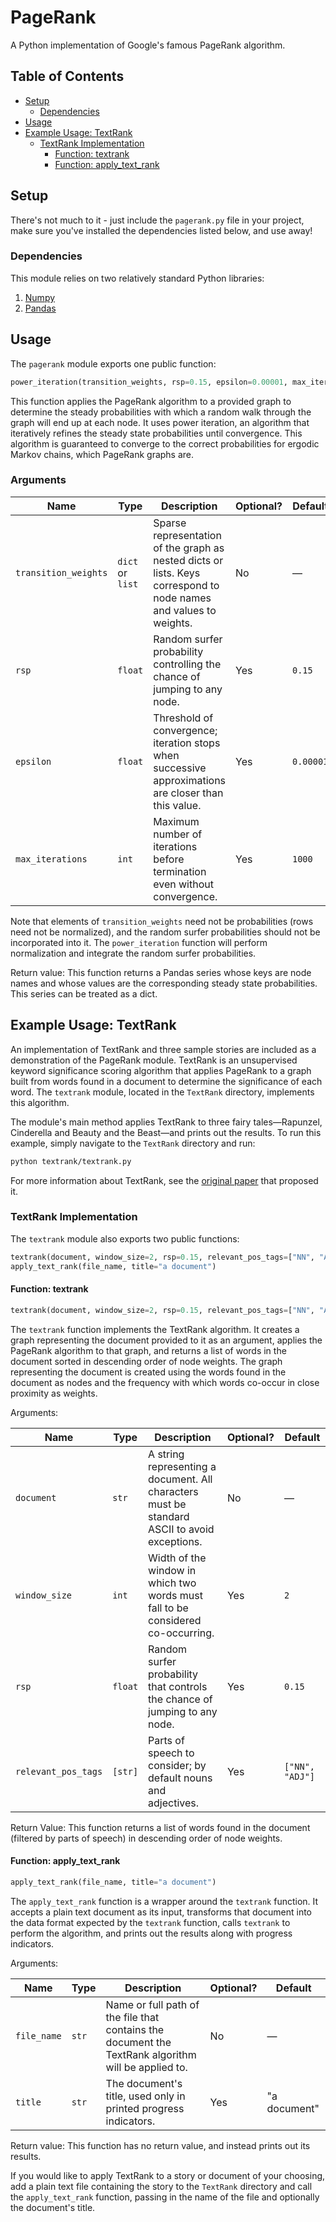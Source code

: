 # PageRank
A Python implementation of Google's famous PageRank algorithm.

## Table of Contents
- [Setup](#setup)
  - [Dependencies](#dependencies)
- [Usage](#usage)
- [Example Usage: TextRank](#example-usage-textrank)
  - [TextRank Implementation](#textrank-implementation)
    - [Function: textrank](#function-textrank)
    - [Function: apply_text_rank](#function-apply-text-rank)

## Setup
There's not much to it - just include the `pagerank.py` file in your project, make sure you've installed the dependencies listed below, and use away!

### Dependencies
This module relies on two relatively standard Python libraries:

1. [Numpy](http://www.numpy.org/)
2. [Pandas](http://pandas.pydata.org/)

## Usage
The `pagerank` module exports one public function:

```python
power_iteration(transition_weights, rsp=0.15, epsilon=0.00001, max_iterations=1000)
```

This function applies the PageRank algorithm to a provided graph to determine the steady probabilities with which a random walk through the graph will end up at each node. It uses power iteration, an algorithm that iteratively refines the steady state probabilities until convergence. This algorithm is guaranteed to converge to the correct probabilities for ergodic Markov chains, which PageRank graphs are.

### Arguments

| Name | Type | Description | Optional? | Default |
|------|------|-------------|-----------|---------|
| `transition_weights` | `dict` or `list` | Sparse representation of the graph as nested dicts or lists. Keys correspond to node names and values to weights. | No | — |
| `rsp` | `float` | Random surfer probability controlling the chance of jumping to any node. | Yes | `0.15` |
| `epsilon` | `float` | Threshold of convergence; iteration stops when successive approximations are closer than this value. | Yes | `0.00001` |
| `max_iterations` | `int` | Maximum number of iterations before termination even without convergence. | Yes | `1000` |

Note that elements of `transition_weights` need not be probabilities (rows need not be normalized), and the random surfer probabilities should not be incorporated into it. The `power_iteration` function will perform normalization and integrate the random surfer probabilities.

Return value: This function returns a Pandas series whose keys are node names and whose values are the corresponding steady state probabilities. This series can be treated as a dict.

## Example Usage: TextRank
An implementation of TextRank and three sample stories are included as a demonstration of the PageRank module. TextRank is an unsupervised keyword significance scoring algorithm that applies PageRank to a graph built from words found in a document to determine the significance of each word. The `textrank` module, located in the `TextRank` directory, implements this algorithm.

The module's main method applies TextRank to three fairy tales—Rapunzel, Cinderella and Beauty and the Beast—and prints out the results. To run this example, simply navigate to the `TextRank` directory and run:

```bash
python textrank/textrank.py
```

For more information about TextRank, see the [original paper](https://web.eecs.umich.edu/~mihalcea/papers/mihalcea.emnlp04.pdf) that proposed it.

### TextRank Implementation
The `textrank` module also exports two public functions:

```python
textrank(document, window_size=2, rsp=0.15, relevant_pos_tags=["NN", "ADJ"])
apply_text_rank(file_name, title="a document")
```

#### Function: textrank

```python
textrank(document, window_size=2, rsp=0.15, relevant_pos_tags=["NN", "ADJ"])
```

The `textrank` function implements the TextRank algorithm. It creates a graph representing the document provided to it as an argument, applies the PageRank algorithm to that graph, and returns a list of words in the document sorted in descending order of node weights. The graph representing the document is created using the words found in the document as nodes and the frequency with which words co-occur in close proximity as weights.

Arguments:

| Name | Type | Description | Optional? | Default |
|------|------|-------------|-----------|---------|
| `document` | `str` | A string representing a document. All characters must be standard ASCII to avoid exceptions. | No | — |
| `window_size` | `int` | Width of the window in which two words must fall to be considered co-occurring. | Yes | `2` |
| `rsp` | `float` | Random surfer probability that controls the chance of jumping to any node. | Yes | `0.15` |
| `relevant_pos_tags` | `[str]` | Parts of speech to consider; by default nouns and adjectives. | Yes | `["NN", "ADJ"]` |

Return Value: This function returns a list of words found in the document (filtered by parts of speech) in descending order of node weights.

#### Function: apply_text_rank

```python
apply_text_rank(file_name, title="a document")
```

The `apply_text_rank` function is a wrapper around the `textrank` function. It accepts a plain text document as its input, transforms that document into the data format expected by the `textrank` function, calls `textrank` to perform the algorithm, and prints out the results along with progress indicators.

Arguments:

| Name | Type | Description | Optional? | Default |
|------|------|-------------|-----------|---------|
| `file_name` | `str` | Name or full path of the file that contains the document the TextRank algorithm will be applied to. | No | — |
| `title` | `str` | The document's title, used only in printed progress indicators. | Yes | "a document" |

Return value: This function has no return value, and instead prints out its results.

If you would like to apply TextRank to a story or document of your choosing, add a plain text file containing the story to the `TextRank` directory and call the `apply_text_rank` function, passing in the name of the file and optionally the document's title.
